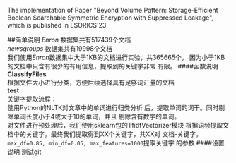The implementation of Paper "Beyond Volume Pattern: Storage-Efficient Boolean Searchable Symmetric Encryption with Suppressed Leakage", which is published in ESORICS'23

##简单说明
*Enron* 数据集共有517439个文档 <br>
*newsgroups* 数据集共有19998个文档 <br>
我们使用*Enron*数据集中大于1KB的文档进行实验，共365665个，
因为小于1KB的文档中只含有很少的有用信息，提取到的关键字非常
有限。
####函数说明
**ClassifyFiles**  
根据文件大小进行分类，方便后续选择具有足够词汇量的文档<br>
**test**<br>
关键字提取流程：<br>
使用Python的NLTK对文章中的单词进行归类分析
后，提取单词的词干。同时剔除单词长度小于4或大于10的单词，并且
剔除含有数字的单词。<br>
对文件进行预处理后，我们使用sklearn包的TfidfVectorizer模块
根据词频提取文档中的关键字。最终我们提取得到XX个关键字，共XX对
文档-关键字。<br>
`max_df=0.85, min_df=0.05, max_features=1000`提取关键字
的参数
####设置说明
测试git
